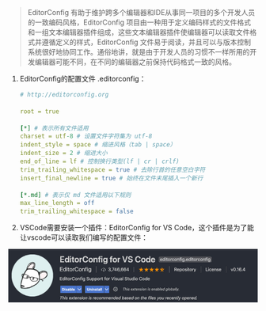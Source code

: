 > EditorConfig 有助于维护跨多个编辑器和IDE从事同一项目的多个开发人员的一致编码风格，EditorConfig 项目由一种用于定义编码样式的文件格式和一组文本编辑器插件组成，这些文本编辑器插件使编辑器可以读取文件格式并遵循定义的样式，EditorConfig 文件易于阅读，并且可以与版本控制系统很好地协同工作。通俗地讲，就是由于开发人员的习惯不一样所用的开发编辑器可能不同，在不同的编辑器之前保持代码格式一致的风格。

1. EditorConfig的配置文件 .editorconfig：

   ``` yaml
   # http://editorconfig.org
   
   root = true
   
   [*] # 表示所有文件适用
   charset = utf-8 # 设置文件字符集为 utf-8
   indent_style = space # 缩进风格（tab | space）
   indent_size = 2 # 缩进大小
   end_of_line = lf # 控制换行类型(lf | cr | crlf)
   trim_trailing_whitespace = true # 去除行首的任意空白字符
   insert_final_newline = true # 始终在文件末尾插入一个新行
   
   [*.md] # 表示仅 md 文件适用以下规则
   max_line_length = off
   trim_trailing_whitespace = false
   ```

2. VSCode需要安装一个插件：EditorConfig for VS Code，这个插件是为了能让vscode可以读取我们编写的配置文件：

![image-20210722215138665](https://raw.githubusercontent.com/ilmangoi/imgRepo/main/img/008i3skNgy1gsq2gh989yj30pj05ggmb.jpg)